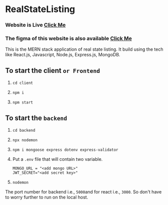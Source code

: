 # RealStateListing

### Website is Live [**Click Me**](https://anuragk-24-realestate-listing.netlify.app/)
### The figma of this website is also available [**Click Me**](https://www.figma.com/file/7GO4JlNb0Bjq2d6Ij5bKfM/RealStateListing?type=design&node-id=0-1&mode=design&t=qv5k3tRPi5zdl3Mx-0)


This is the MERN stack application of real state listing. It build using the tech like React.js, Javascript, Node.js, Express.js, MongoDB.
## To start the client `or Frontend `
1. ```
   cd client
   ```
2. ```
   npm i
    ```
3. ```
   npm start
    ```
## To start the `backend ` 
1. ```
   cd backend
   ```
2. ```
   npx nodemon
   ```
3. ```
   npm i mongoose express dotenv express-validator
    ```
4. Put a `.env` file that will contain two variable.
   

     ```
    MONGO_URL = "<add mongo URL>"
    JWT_SECRET="<add secret key>"
     ```
5.
   ```
   nodemon
   ```
The port number for backend i.e., `5000`and for react i.e., `3000`. So don't have to worry further to run on the local host.


